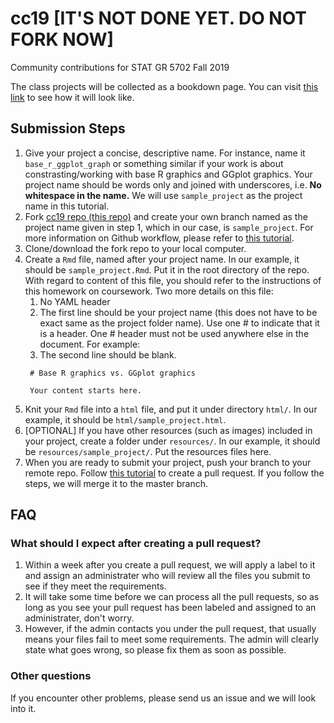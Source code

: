 # cc19 [IT'S NOT DONE YET. DO NOT FORK NOW]
Community contributions for STAT GR 5702 Fall 2019

The class projects will be collected as a bookdown page. You can visit [this link](https://jtr13.github.io/cc19/) to see how it will look like. 

## Submission Steps
1. Give your project a concise, descriptive name. For instance, name it `base_r_ggplot_graph` or something similar if your work is about constrasting/working with base R graphics and GGplot graphics. Your project name should be words only and joined with underscores, i.e. **No whitespace in the name.** We will use `sample_project` as the project name in this tutorial. 
2. Fork [cc19 repo (this repo)](https://github.com/jtr13/cc19) and create your own branch named as the project name given in step 1, which in our case, is `sample_project`. For more information on Github workflow, please refer to [this tutorial](https://edav.info/github.html#branching-someone-elses-repo).
3. Clone/download the fork repo to your local computer.
4. Create a `Rmd` file, named after your project name. In our example, it should be `sample_project.Rmd`. Put it in the root directory of the repo. With regard to content of this file, you should refer to the instructions of this homework on coursework. Two more details on this file: 
    1. No YAML header
    2. The first line should be your project name (this does not have to be exact same as the project folder name). Use one \# to indicate that it is a header. One \# header must not be used anywhere else in the document. For example:
    3. The second line should be blank. 
   ```
    # Base R graphics vs. GGplot graphics

    Your content starts here. 
   ```
5. Knit your `Rmd` file into a `html` file, and put it under directory `html/`. In our example, it should be `html/sample_project.html`. 
6. [OPTIONAL] If you have other resources (such as images) included in your project, create a folder under `resources/`. In our example, it should be `resources/sample_project/`. Put the resources files here. 
7. When you are ready to submit your project, push your branch to your remote repo. Follow [this tutorial](https://help.github.com/en/articles/creating-a-pull-request-from-a-fork) to create a pull request. If you follow the steps, we will merge it to the master branch. 

## FAQ
### What should I expect after creating a pull request? 
1. Within a week after you create a pull request, we will apply a label to it and assign an administrater who will review all the files you submit to see if they meet the requirements. 
2. It will take some time before we can process all the pull requests, so as long as you see your pull request has been labeled and assigned to an administrater, don't worry. 
3. However, if the admin contacts you under the pull request, that usually means your files fail to meet some requirements. The admin will clearly state what goes wrong, so please fix them as soon as possible. 

### Other questions
If you encounter other problems, please send us an issue and we will look into it. 